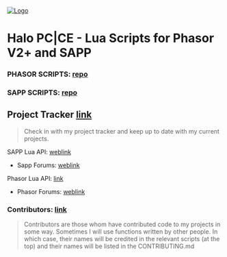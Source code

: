 [![Logo](http://i.imgur.com/0ouykdp.png)](https://github.com/Chalwk77)

# Halo PC|CE - Lua Scripts for Phasor V2+ and SAPP

### PHASOR SCRIPTS: [repo](https://github.com/Chalwk77/HALO-SCRIPT-PROJECTS/tree/master/PHASOR%20SCRIPTS)
### SAPP SCRIPTS: [repo](https://github.com/Chalwk77/HALO-SCRIPT-PROJECTS/tree/master/SAPP%20SCRIPTS)

## Project Tracker [link](https://github.com/Chalwk77/HALO-SCRIPT-PROJECTS/projects/3)
> Check in with my project tracker and keep up to date with my current projects.


SAPP Lua API: [weblink](http://halo.isimaginary.com/lua_info/)
* Sapp Forums: [weblink](http://halo.isimaginary.com/forum/)

Phasor Lua API: [link](http://69.162.101.202/~phasor/docs/200/group___phasor_a_p_i.html)
* Phasor Forums: [weblink](http://phasor.proboards.com/)

### Contributors: [link](https://github.com/Chalwk77/HALO-SCRIPT-PROJECTS/blob/master/CONTRIBUTING.md)
> Contributors are those whom have contributed code to my projects in some way. 
> Sometimes I will use functions written by other people. 
> In which case, their names will be credited in the relevant scripts (at the top) and their names will be listed in the CONTRIBUTING.md
